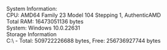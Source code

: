 System Information:</br >
CPU: AMD64 Family 23 Model 104 Stepping 1, AuthenticAMD</br >
Total RAM: 16473051136 bytes</br >
System: Windows 10.0.22631</br >
Storage Information</br >
C:\ - Total: 509722226688 bytes, Free: 256736927744 bytes</br >

